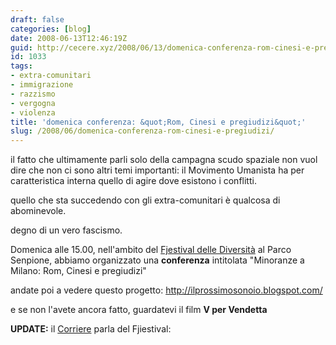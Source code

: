 ```yaml
---
draft: false
categories: [blog]
date: 2008-06-13T12:46:19Z
guid: http://cecere.xyz/2008/06/13/domenica-conferenza-rom-cinesi-e-pregiudizi/
id: 1033
tags:
- extra-comunitari
- immigrazione
- razzismo
- vergogna
- violenza
title: 'domenica conferenza: &quot;Rom, Cinesi e pregiudizi&quot;'
slug: /2008/06/domenica-conferenza-rom-cinesi-e-pregiudizi/
---
```


il fatto che ultimamente parli solo della campagna scudo spaziale non vuol dire che non ci sono altri temi importanti: il Movimento Umanista ha per caratteristica interna quello di agire dove esistono i conflitti.

quello che sta succedendo con gli extra-comunitari è qualcosa di abominevole.
  
degno di un vero fascismo.

Domenica alle 15.00, nell'ambito del [Fjestival delle Diversità](http://www.fjiestival.it) al Parco Senpione, abbiamo organizzato una **conferenza** intitolata "Minoranze a Milano: Rom, Cinesi e pregiudizi"

andate poi a vedere questo progetto: <http://ilprossimosonoio.blogspot.com/>

e se non l'avete ancora fatto, guardatevi il film **V per Vendetta**

**UPDATE:** il [Corriere](http://www.corriere.it/vivimilano/cronache/articoli/2008/06_Giugno/13/festival_diversità.shtml) parla del Fjiestival: